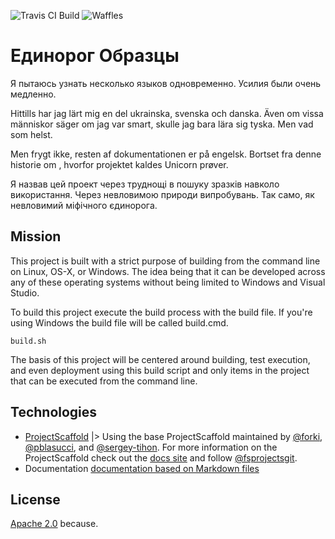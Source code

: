 ![Travis CI Build](https://img.shields.io/travis/ThrashingCode/UnicornCode.svg)
![Waffles](https://badge.waffle.io/ThrashingCode/UnicornCode.png)

# Единорог Образцы

Я пытаюсь узнать несколько языков одновременно. Усилия были очень медленно.

Hittills har jag lärt mig en del ukrainska, svenska och danska. Även om vissa människor säger om jag var smart, skulle jag bara lära sig tyska. Men vad som helst.

Men frygt ikke, resten af ​​dokumentationen er på engelsk. Bortset fra denne historie om , hvorfor projektet kaldes Unicorn prøver.

Я назвав цей проект через труднощі в пошуку зразків навколо використання. Через невловимою природи випробувань. Так само, як невловимий міфічного єдинорога.

## Mission

This project is built with a strict purpose of building from the command line on Linux, OS-X, or Windows. The idea being that it can be developed across any of these operating systems without being limited to Windows and Visual Studio.

To build this project execute the build process with the build file. If you're using Windows the build file will be called build.cmd.

    build.sh

The basis of this project will be centered around building, test execution, and even deployment using this build script and only items in the project that can be executed from the command line.

## Technologies

 * [ProjectScaffold](https://github.com/fsprojects/ProjectScaffold) |> Using the base ProjectScaffold maintained by [@forki](https://github.com/forki), [@pblasucci](https://github.com/pblasucci), and [@sergey-tihon](https://github.com/sergey-tihon). For more information on the ProjectScaffold check out the [docs site](http://fsprojects.github.io/ProjectScaffold) and follow [@fsprojectsgit](https://github.com/fsprojectsgit).
 * Documentation [documentation based on Markdown files](http://fsprojects.github.io/ProjectScaffold/writing-docs.html)

## License

[Apache 2.0](LICENSE.txt) because.